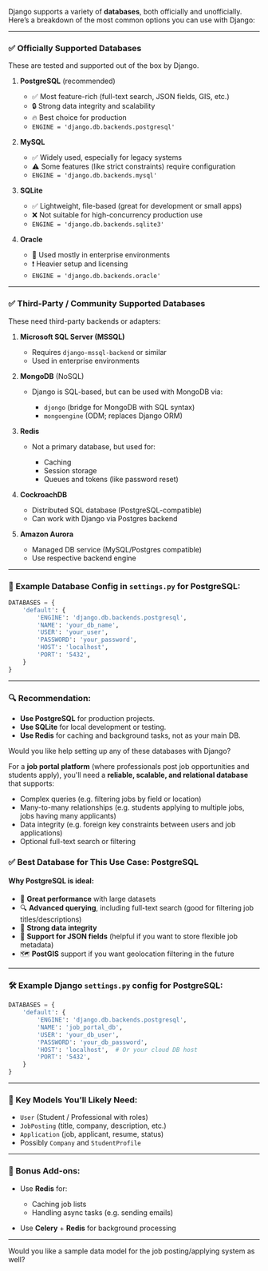 Django supports a variety of **databases**, both officially and unofficially. Here’s a breakdown of the most common options you can use with Django:

---

### ✅ **Officially Supported Databases**

These are tested and supported out of the box by Django.

1. **PostgreSQL** (recommended)

   * ✅ Most feature-rich (full-text search, JSON fields, GIS, etc.)
   * 🔒 Strong data integrity and scalability
   * 🔥 Best choice for production
   * `ENGINE = 'django.db.backends.postgresql'`

2. **MySQL**

   * ✅ Widely used, especially for legacy systems
   * ⚠️ Some features (like strict constraints) require configuration
   * `ENGINE = 'django.db.backends.mysql'`

3. **SQLite**

   * ✅ Lightweight, file-based (great for development or small apps)
   * ❌ Not suitable for high-concurrency production use
   * `ENGINE = 'django.db.backends.sqlite3'`

4. **Oracle**

   * 🏢 Used mostly in enterprise environments
   * ❗ Heavier setup and licensing
   * `ENGINE = 'django.db.backends.oracle'`

---

### ✅ **Third-Party / Community Supported Databases**

These need third-party backends or adapters:

1. **Microsoft SQL Server (MSSQL)**

   * Requires `django-mssql-backend` or similar
   * Used in enterprise environments

2. **MongoDB** (NoSQL)

   * Django is SQL-based, but can be used with MongoDB via:

     * `djongo` (bridge for MongoDB with SQL syntax)
     * `mongoengine` (ODM; replaces Django ORM)

3. **Redis**

   * Not a primary database, but used for:

     * Caching
     * Session storage
     * Queues and tokens (like password reset)

4. **CockroachDB**

   * Distributed SQL database (PostgreSQL-compatible)
   * Can work with Django via Postgres backend

5. **Amazon Aurora**

   * Managed DB service (MySQL/Postgres compatible)
   * Use respective backend engine

---

### 🔁 Example Database Config in `settings.py` for PostgreSQL:

```python
DATABASES = {
    'default': {
        'ENGINE': 'django.db.backends.postgresql',
        'NAME': 'your_db_name',
        'USER': 'your_user',
        'PASSWORD': 'your_password',
        'HOST': 'localhost',
        'PORT': '5432',
    }
}
```

---

### 🔍 Recommendation:

* **Use PostgreSQL** for production projects.
* **Use SQLite** for local development or testing.
* **Use Redis** for caching and background tasks, not as your main DB.

Would you like help setting up any of these databases with Django?




For a **job portal platform** (where professionals post job opportunities and students apply), you'll need a **reliable, scalable, and relational database** that supports:

* Complex queries (e.g. filtering jobs by field or location)
* Many-to-many relationships (e.g. students applying to multiple jobs, jobs having many applicants)
* Data integrity (e.g. foreign key constraints between users and job applications)
* Optional full-text search or filtering

### ✅ Best Database for This Use Case: **PostgreSQL**

#### Why PostgreSQL is ideal:

* 🚀 **Great performance** with large datasets
* 🔍 **Advanced querying**, including full-text search (good for filtering job titles/descriptions)
* 🔐 **Strong data integrity**
* 🧩 **Support for JSON fields** (helpful if you want to store flexible job metadata)
* 🗺️ **PostGIS** support if you want geolocation filtering in the future

---

### 🛠 Example Django `settings.py` config for PostgreSQL:

```python
DATABASES = {
    'default': {
        'ENGINE': 'django.db.backends.postgresql',
        'NAME': 'job_portal_db',
        'USER': 'your_db_user',
        'PASSWORD': 'your_db_password',
        'HOST': 'localhost',  # Or your cloud DB host
        'PORT': '5432',
    }
}
```

---

### 🧱 Key Models You’ll Likely Need:

* `User` (Student / Professional with roles)
* `JobPosting` (title, company, description, etc.)
* `Application` (job, applicant, resume, status)
* Possibly `Company` and `StudentProfile`

---

### 🔁 Bonus Add-ons:

* Use **Redis** for:

  * Caching job lists
  * Handling async tasks (e.g. sending emails)
* Use **Celery** + **Redis** for background processing

---

Would you like a sample data model for the job posting/applying system as well?
